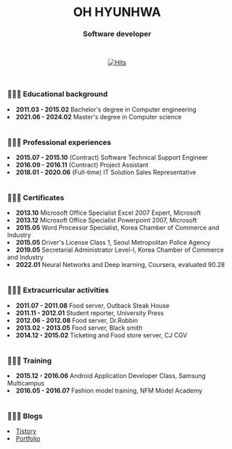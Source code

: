 <div align='center'>

<h1>OH HYUNHWA</h1>
<h3>Software developer</h3>

<br>

[![Hits](https://hits.seeyoufarm.com/api/count/incr/badge.svg?url=https%3A%2F%2Fgithub.com%2Fohyunhwa%2Fhit-counter&count_bg=%23848484&title_bg=%23000000&icon=github.svg&icon_color=%23FFFFFF&title=TODAY&edge_flat=false)](https://hits.seeyoufarm.com)

</div>

<br>

<div>
  <h3>👩🏻‍🎓 Educational background</h3>
  <li><b>2011.03 - 2015.02</b> Bachelor's degree in Computer engineering</li>
  <li><b>2021.06 - 2024.02</b> Master's degree in Computer science</li>
</div>

<br>

<div>
  <h3>👩🏻‍💼 Professional experiences</h3>
  <li><b>2015.07 - 2015.10</b> (Contract) Software Technical Support Engineer</li>
  <li><b>2016.09 - 2016.11</b> (Contract) Project Assistant</li>
  <li><b>2018.01 - 2020.06</b> (Full-time) IT Solution Sales Representative</li>
  
</div>

<br>

<div>
  <h3>💁🏻‍♀️ Certificates</h3>
  <li><b>2013.10</b> Microsoft Office Specialist Excel 2007 Expert, Microsoft</li>
  <li><b>2013.12</b> Microsoft Office Specialist Powerpoint 2007, Microsoft</li>
  <li><b>2015.05</b> Word Processor Specialist, Korea Chamber of Commerce and Industry</li>
  <li><b>2015.05</b> Driver's License Class 1, Seoul Metropolitan Police Agency</li>
  <li><b>2019.05</b> Secretarial Administrator Level-Ⅰ, Korea Chamber of Commerce and Industry</li>
  <li><b>2022.01</b> Neural Networks and Deep learning, Coursera, evaluated 90.28</li>
  
</div>

<br>

<div>
  <h3>🙇🏻‍♀️ Extracurricular activities</h3>
  <li><b>2011.07 - 2011.08</b> Food server, Outback Steak House</li>
  <li><b>2011.11 - 2012.01</b> Student reporter, University Press</li>
  <li><b>2012.06 - 2012.08</b> Food server, Dr.Robbin</li>
  <li><b>2013.02 - 2013.05</b> Food server, Black smith</li>
  <li><b>2014.12 - 2015.02</b> Ticketing and Food store server, CJ CGV</li>
</div>

<br>

<div>
  <h3>🙋🏻‍♀️ Training</h3>
  <li><b>2015.12 - 2016.06</b> Android Application Developer Class, Samsung Multicampus</li>
  <li><b>2016.05 - 2016.07</b> Fashion model training, NFM Model Academy</li>
</div>

<br>

<div>
  <h3>👩🏻‍💻 Blogs </h3>
  <li><a href="https://devlog-berra.tistory.com">Tistory</a></li>
  <li><a href="https://ohyunhwa.github.io">Portfolio</a></li>
</div>

<!--
**ohyunhwa/ohyunhwa** is a ✨ _special_ ✨ repository because its `README.md` (this file) appears on your GitHub profile.

Here are some ideas to get you started:

- 🔭 I’m currently working on ...
- 🌱 I’m currently learning ...
- 👯 I’m looking to collaborate on ...
- 🤔 I’m looking for help with ...
- 💬 Ask me about ...
- 📫 How to reach me: ...
- 😄 Pronouns: ...
- ⚡ Fun fact: ...
-->

